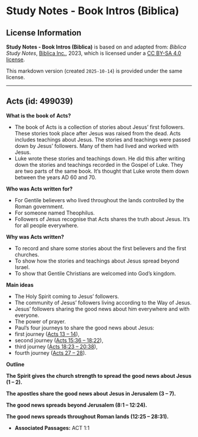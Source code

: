# Study Notes - Book Intros (Biblica)

## License Information

**Study Notes - Book Intros (Biblica)** is based on and adapted from: _Biblica Study Notes_, [Biblica Inc.](https://www.biblica.com/), 2023, which is licensed under a [CC BY-SA 4.0 license](https://creativecommons.org/licenses/by-sa/4.0/legalcode.en).

This markdown version (created `2025-10-14`) is provided under the same license.



--------------------------------

## Acts (id: 499039)

**What is the** **book of** **Acts?**

* The book of Acts is a collection of stories about Jesus’ first followers. These stories took place after Jesus was raised from the dead. Acts includes teachings about Jesus. The stories and teachings were passed down by Jesus’ followers. Many of them had lived and worked with Jesus.
* Luke wrote these stories and teachings down. He did this after writing down the stories and teachings recorded in the Gospel of Luke. They are two parts of the same book. It’s thought that Luke wrote them down between the years AD 60 and 70\.

**Who was Acts written for?**

* For Gentile believers who lived throughout the lands controlled by the Roman government.
* For someone named Theophilus.
* Followers of Jesus recognise that Acts shares the truth about Jesus. It’s for all people everywhere.

**Why was Acts written?**

* To record and share some stories about the first believers and the first churches.
* To show how the stories and teachings about Jesus spread beyond Israel.
* To show that Gentile Christians are welcomed into God’s kingdom.

**Main ideas**

* The Holy Spirit coming to Jesus’ followers.
* The community of Jesus’ followers living according to the Way of Jesus.
* Jesus’ followers sharing the good news about him everywhere and with everyone.
* The power of prayer.
* Paul’s four journeys to share the good news about Jesus:
* first journey ([Acts 13 – 14](https://ref.ly/Acts13:1-Acts14:28)),
* second journey ([Acts 15:36 – 18:22](https://ref.ly/Acts15:36-Acts18:22)),
* third journey ([Acts 18:23 – 20:38](https://ref.ly/Acts18:23-Acts20:38)),
* fourth journey ([Acts 27 – 28](https://ref.ly/Acts27:1-Acts28:31)).

**Outline**

**The Spirit gives the church strength to spread the good news about Jesus (1 – 2\).**

**The apostles share the good news about Jesus in Jerusalem (3 – 7\).**

**The good news spreads beyond Jerusalem (8:1 – 12:24\).**

**The good news spreads throughout Roman lands (12:25 – 28:31\).**

* **Associated Passages:** ACT 1:1

